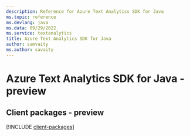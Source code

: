 ```yaml
---
description: Reference for Azure Text Analytics SDK for Java
ms.topic: reference
ms.devlang: java
ms.data: 09/29/2022
ms.service: textanalytics
title: Azure Text Analytics SDK for Java
author: samvaity
ms.author: savaity
---
```

# Azure Text Analytics SDK for Java - preview

## Client packages - preview
[!INCLUDE [client-packages](text-analytics-client-index.md)]
